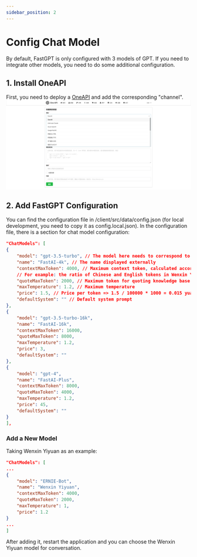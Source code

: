 ```yaml
---
sidebar_position: 2
---
```


# Config Chat Model

By default, FastGPT is only configured with 3 models of GPT. If you need to integrate other models, you need to do some additional configuration.

## 1. Install OneAPI

First, you need to deploy a [OneAPI](/docs/develop/oneapi) and add the corresponding "channel".
![](./imgs/chatmodels1.png)

## 2. Add FastGPT Configuration

You can find the configuration file in /client/src/data/config.json (for local development, you need to copy it as config.local.json). In the configuration file, there is a section for chat model configuration:

```json
"ChatModels": [
{
    "model": "gpt-3.5-turbo", // The model here needs to correspond to the model in OneAPI
    "name": "FastAI-4k", // The name displayed externally
    "contextMaxToken": 4000, // Maximum context token, calculated according to GPT35 regardless of the model. Models other than GPT need to roughly calculate this value themselves. You can call the official API to compare the token ratio and then roughly calculate it here.
    // For example: the ratio of Chinese and English tokens in Wenxin Yiyuan is basically 1:1, while the ratio of Chinese tokens in GPT is 2:1. If the maximum token of Wenxin Yiyuan is 4000, then you can fill in 8000 here, or fill in 7000 for safety.
    "quoteMaxToken": 2000, // Maximum token for quoting knowledge base
    "maxTemperature": 1.2, // Maximum temperature
    "price": 1.5, // Price per token => 1.5 / 100000 * 1000 = 0.015 yuan/1k token
    "defaultSystem": "" // Default system prompt
},
{
    "model": "gpt-3.5-turbo-16k",
    "name": "FastAI-16k",
    "contextMaxToken": 16000,
    "quoteMaxToken": 8000,
    "maxTemperature": 1.2,
    "price": 3,
    "defaultSystem": ""
},
{
    "model": "gpt-4",
    "name": "FastAI-Plus",
    "contextMaxToken": 8000,
    "quoteMaxToken": 4000,
    "maxTemperature": 1.2,
    "price": 45,
    "defaultSystem": ""
}
],
```

### Add a New Model

Taking Wenxin Yiyuan as an example:

```json
"ChatModels": [
...
{
    "model": "ERNIE-Bot",
    "name": "Wenxin Yiyuan",
    "contextMaxToken": 4000,
    "quoteMaxToken": 2000,
    "maxTemperature": 1,
    "price": 1.2
}
...
]
```

After adding it, restart the application and you can choose the Wenxin Yiyuan model for conversation.
